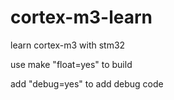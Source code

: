 # cortex-m3-learn
learn cortex-m3 with stm32

use make "float=yes" to build

add "debug=yes" to add debug code
